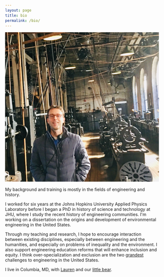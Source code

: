 ```yaml
---
layout: page
title: bio
permalink: /bio/
---
```


![](/assets/ryan.jpg)

My background and training is mostly in the fields of engineering and history.

I worked for six years at the Johns Hopkins University Applied Physics Laboratory before I began a PhD in history of science and technology at JHU, where I study the recent history of engineering communities. I'm working on a dissertation on the origins and development of environmental engineering in the United States.

Through my teaching and research, I hope to encourage interaction between existing disciplines, especially between engineering and the humanities, and especially on problems of inequality and the environment. I also support engineering education reforms that will enhance inclusion and equity. I think over-specialization and exclusion are the two [grandest](http://www.engineeringchallenges.org/challenges.aspx) challenges to engineering in the United States.

I live in Columbia, MD, with [Lauren](https://www.irismusicproject.com/) and our [little bear](/assets/little-bear.jpg).

